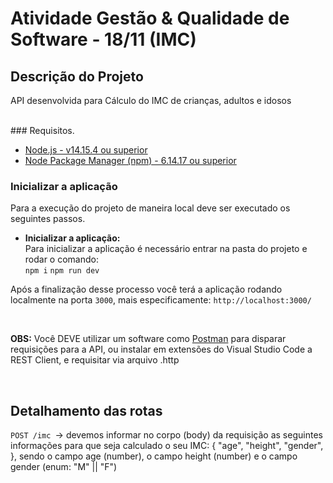 # Atividade Gestão & Qualidade de Software - 18/11 (IMC)

## Descrição do Projeto

<p>API desenvolvida para Cálculo do IMC de crianças, adultos e idosos</p>

<br/>
### Requisitos.
<ul>
    <li>
        <a href="https://nodejs.org/en/" target="_blank" >Node.js - v14.15.4 ou superior  </a>
    </li>
    <li>
        <a href="https://www.npmjs.com/" target="_blank" >Node Package Manager (npm) - 6.14.17 ou superior</a>
    </li>
</ul>

### Inicializar a aplicação

Para a execução do projeto de maneira local deve ser executado os seguintes passos.
<br/>

<ul>
    <li><b>Inicializar a aplicação: </b>
    <br/>
    Para inicializar a aplicação é necessário entrar na pasta do projeto e rodar o comando:
    <br/>
    <code>npm i</code>
        <code>npm run dev</code>

</ul>

<p>Após a finalização desse processo você terá a aplicação rodando localmente na porta <code>3000</code>, mais especificamente: <code>http://localhost:3000/</code></p>
<br/>

<p><b>OBS:</b> Você DEVE utilizar um software como <a href="https://www.postman.com/" target="_blank">Postman</a> para disparar requisições para a API, ou instalar em extensões do Visual Studio Code a REST Client, e requisitar via arquivo .http</p>
<br/>

## Detalhamento das rotas

<code>POST /imc </code>-> devemos informar no corpo (body) da requisição as seguintes informações para que seja calculado o seu IMC:
{
"age",
"height",
"gender",
}, sendo o campo age (number), o campo height (number) e o campo gender (enum: "M" || "F")
